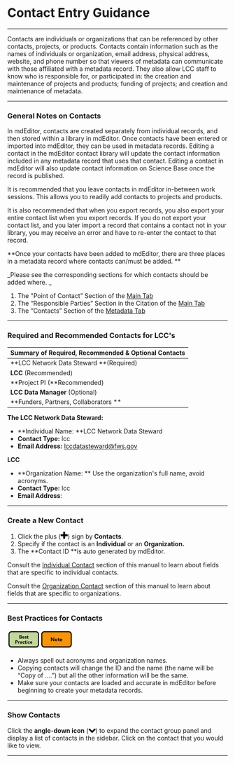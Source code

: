 # Contact Entry Guidance

---

Contacts are individuals or organizations that can be referenced by other contacts, projects, or products. Contacts contain information such as the names of individuals or organization, email address, physical address, website, and phone number so that viewers of metadata can communicate with those affiliated with a metadata record. They also allow LCC staff to know who is responsible for, or participated in: the creation and maintenance of projects and products; funding of projects; and creation and maintenance of metadata.

---

### General Notes on Contacts

In mdEditor, contacts are created separately from individual records, and then stored within a library in mdEditor. Once contacts have been entered or imported into mdEditor, they can be used in metadata records. Editing a contact in the mdEditor contact library will update the contact information included in any metadata record that uses that contact. Editing a contact in mdEditor will also update contact information on Science Base once the record is published.

It is recommended that you leave contacts in mdEditor in-between work sessions. This allows you to readily add contacts to projects and products.

It is also recommended that when you export records, you also export your entire contact list when you export records. If you do not export your contact list, and you later import a record that contains a contact not in your library, you may receive an error and have to re-enter the contact to that record.

**Once your contacts have been added to mdEditor, there are three places in a metadata record where contacts can/must be added. **

_Please see the corresponding sections for which contacts should be added where. _

1. The "Point of Contact” Section of the [Main Tab](/record/main/record-main-copy.md)
2. The “Responsible Parties” Section in the Citation of the [Main Tab](/record/main/record-main-copy.md)
3. The “Contacts” Section of the [Metadata Tab](/record/main/metadata-tab.md)

---

### Required and Recommended Contacts for LCC's

| S**ummary of Required, Recommended & Optional Contacts** |
| :--- |
| **LCC Network Data Steward **\(Required\) |
| **LCC** \(Recommended\) |
| **Project PI  \(**Recommended\) |
| **LCC Data Manager** \(Optional\) |
| **Funders, Partners, Collaborators ** |

**The LCC Network Data Steward:**

* **Individual Name: **LCC Network Data Steward
* **Contact Type:** lcc
* **Email Address:** lccdatasteward@fws.gov

**LCC**

* **Organization Name: ** Use the organization's full name, avoid acronyms.
* **Contact Type:** lcc
* **Email Address**: 

---

### Create a New Contact

1. Click the plus \(![](/assets/symbol_plus_16.png)\) sign by **Contacts**.
2. Specify if the contact is an **Individual** or an **Organization.**
3. The **Contact ID **is auto generated by mdEditor.

Consult the [Individual Contact](/contact/new/individual.md) section of this manual to learn about fields that are specific to individual contacts.

Consult the [Organization Contact](/contact/new/organization.md) section of this manual to learn about fields that are specific to organizations.

---

### Best Practices for Contacts

![](/assets/best_practice_small.png)![](/assets/note_small.png)

* Always spell out acronyms and organization names.
* Copying contacts will change the ID and the name \(the name will be “Copy of ….”\) but all the other information will be the same.
* Make sure your contacts are loaded and accurate in mdEditor before beginning to create your metadata records. 

---

### Show Contacts

Click the **angle-down icon** \(![](/assets/symbol_angle-down_16.png)\) to expand the contact group panel and display a list of contacts in the sidebar. Click on the contact that you would like to view.

---



